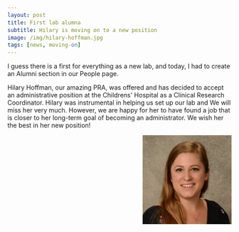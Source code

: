 ```yaml
---
layout: post
title: First lab alumna
subtitle: Hilary is moving on to a new position
image: /img/hilary-hoffman.jpg
tags: [news, moving-on]
---
```

I guess there is a first for everything as a new lab, and today, I had to create an Alumni section in our People page. 

Hilary Hoffman, our amazing PRA, was offered and has decided to accept an administrative position at the Childrens' Hospital as a Clinical Research Coordinator. Hilary was instrumental in helping us set up our lab and We will miss her very much. However, we are happy for her to have found a job that is closer to her long-term goal of becoming an administrator. We wish her the best in her new position! 

<img align="right" src="/img/hilary-hoffman.jpg" style="width:200px !important;height:200px !important;" />

<br>
<br>
